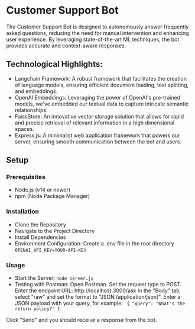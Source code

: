 
# Customer Support Bot

The Customer Support Bot is designed to autonomously answer frequently asked questions, reducing the need for manual intervention and enhancing user experience. By leveraging state-of-the-art ML techniques, the bot provides accurate and context-aware responses.


## Technological Highlights:

* Langchain Framework: A robust framework that facilitates the creation of language models, ensuring efficient document loading, text splitting, and embeddings.
* OpenAI Embeddings: Leveraging the power of OpenAI's pre-trained models, we've embedded our textual data to capture intricate semantic relationships.
* FaissStore: An innovative vector storage solution that allows for rapid and precise retrieval of relevant information in a high dimensional spaces.
* Express.js: A minimalist web application framework that powers our server, ensuring smooth communication between the bot and users.


## Setup

### Prerequisites
- Node.js (v14 or newer)
- npm (Node Package Manager)

### Installation
- Clone the Repository
- Navigate to the Project Directory
- Install Dependencies
- Environment Configuration: 
Create a .env file in the root directory
`OPENAI_API_KEY=YOUR-API-KEY`

### Usage
- Start the Server: `node server.js`
- Testing with Postman:
Open Postman.
Set the request type to POST.
Enter the endpoint URL: http://localhost:3000/ask
In the "Body" tab, select "raw" and set the format to "JSON (application/json)".
Enter a JSON payload with your query, for example:
`
{
  "query": "What's the return policy?"
}`

Click "Send" and you should receive a response from the bot.


